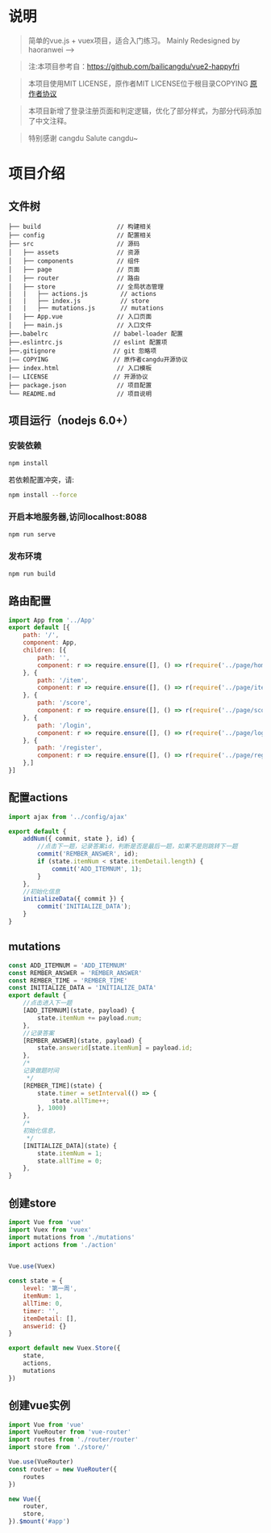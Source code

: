 # 说明
>	简单的vue.js + vuex项目，适合入门练习。
>	Mainly Redesigned by haoranwei -->

>	注:本项目参考自：https://github.com/bailicangdu/vue2-happyfri

>	本项目使用MIT LICENSE，原作者MIT LICENSE位于根目录COPYING [原作者协议](COPYING)

>	本项目新增了登录注册页面和判定逻辑，优化了部分样式，为部分代码添加了中文注释。

>	特别感谢 cangdu
>	Salute cangdu~ 

# 项目介绍
## 文件树
```
├── build                     // 构建相关
├── config                    // 配置相关
├── src                       // 源码
│   ├── assets                // 资源
│   ├── components            // 组件
│   ├── page                  // 页面
│   ├── router                // 路由
│   ├── store                 // 全局状态管理
|   |   ├── actions.js         // actions
|   |   ├── index.js           // store
|   |   ├── mutations.js       // mutations
│   ├── App.vue               // 入口页面
│   ├── main.js               // 入口文件
├──.babelrc                  // babel-loader 配置
├──.eslintrc.js              // eslint 配置项
├──.gitignore                // git 忽略项
|—— COPYING                  // 原作者cangdu开源协议
├── index.html                // 入口模板
|—— LICENSE                  // 开源协议
├── package.json              // 项目配置
└── README.md                 // 项目说明	
```
## 项目运行（nodejs 6.0+）

### 安装依赖
```bash
npm install
```
若依赖配置冲突，请:
```bash
npm install --force
```

### 开启本地服务器,访问localhost:8088
```bash
npm run serve
```
### 发布环境
```bash
npm run build
```

## 路由配置
```js
import App from '../App'
export default [{
    path: '/',
    component: App,
    children: [{
        path: '',
        component: r => require.ensure([], () => r(require('../page/home')), 'home')//首页
    }, {
        path: '/item',
        component: r => require.ensure([], () => r(require('../page/item')), 'item')//答题过程
    }, {
        path: '/score',
        component: r => require.ensure([], () => r(require('../page/score')), 'score')//最终得分
    }, {
        path: '/login',
        component: r => require.ensure([], () => r(require('../page/login')), 'login')//登录页
    }, {
        path: '/register',
        component: r => require.ensure([], () => r(require('../page/register')), 'register')//注册页
    },]
}]


```


## 配置actions
```js
import ajax from '../config/ajax'

export default {
	addNum({ commit, state }, id) {
		//点击下一题，记录答案id，判断是否是最后一题，如果不是则跳转下一题
		commit('REMBER_ANSWER', id);
		if (state.itemNum < state.itemDetail.length) {
			commit('ADD_ITEMNUM', 1);
		}
	},
	//初始化信息
	initializeData({ commit }) {
		commit('INITIALIZE_DATA');
	}
}

```


## mutations
```js
const ADD_ITEMNUM = 'ADD_ITEMNUM'
const REMBER_ANSWER = 'REMBER_ANSWER'
const REMBER_TIME = 'REMBER_TIME'
const INITIALIZE_DATA = 'INITIALIZE_DATA'
export default {
	//点击进入下一题
	[ADD_ITEMNUM](state, payload) {
		state.itemNum += payload.num;
	},
	//记录答案
	[REMBER_ANSWER](state, payload) {
		state.answerid[state.itemNum] = payload.id;
	},
	/*
	记录做题时间
	 */
	[REMBER_TIME](state) {
		state.timer = setInterval(() => {
			state.allTime++;
		}, 1000)
	},
	/*
	初始化信息，
	 */
	[INITIALIZE_DATA](state) {
		state.itemNum = 1;
		state.allTime = 0;
	},
}
```

## 创建store
```js
import Vue from 'vue'
import Vuex from 'vuex'
import mutations from './mutations'
import actions from './action'


Vue.use(Vuex)

const state = {
	level: '第一周',
	itemNum: 1,
	allTime: 0,
	timer: '',
	itemDetail: [],
	answerid: {}
}

export default new Vuex.Store({
	state,
	actions,
	mutations
})
```


## 创建vue实例
```js
import Vue from 'vue'
import VueRouter from 'vue-router'
import routes from './router/router'
import store from './store/'

Vue.use(VueRouter)
const router = new VueRouter({
	routes
})

new Vue({
	router,
	store,
}).$mount('#app')
```
